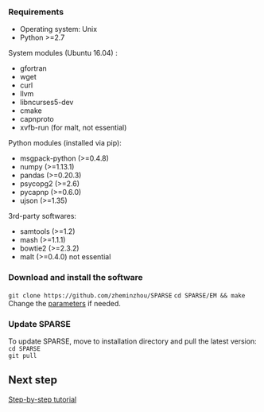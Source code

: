 ### Requirements

* Operating system: Unix 
* Python >=2.7

System modules (Ubuntu 16.04) :

* gfortran
* wget
* curl
* llvm
* libncurses5-dev
* cmake
* capnproto
* xvfb-run (for malt, not essential)

Python modules (installed via pip):

* msgpack-python (>=0.4.8)
* numpy (>=1.13.1)
* pandas (>=0.20.3)
* psycopg2 (>=2.6)
* pycapnp (>=0.6.0)
* ujson (>=1.35)

3rd-party softwares:
* samtools (>=1.2)
* mash (>=1.1.1)
* bowtie2 (>=2.3.2)
* malt (>=0.4.0) not essential

### Download and install the software
`git clone https://github.com/zheminzhou/SPARSE` 
`cd SPARSE/EM && make` 
Change the [parameters](parameter.md) if needed. 

### Update SPARSE
To update SPARSE, move to installation directory and pull the latest version:  
`cd SPARSE`  
`git pull` 

## Next step
[Step-by-step tutorial](tutorial.md)
